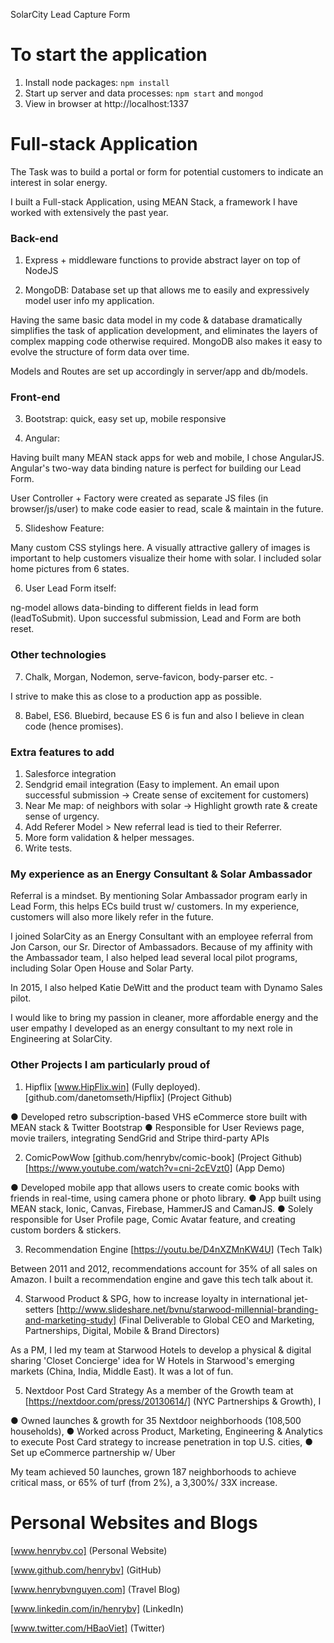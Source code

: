 SolarCity Lead Capture Form

# To start the application

1. Install node packages: `npm install`
2. Start up server and data processes: `npm start` and `mongod`
3. View in browser at http://localhost:1337

Full-stack Application
=====================================================

The Task was to build a portal or form for potential customers to indicate an interest in solar energy.

I built a Full-stack Application, using MEAN Stack, a framework I have worked with extensively the past year.


### Back-end

1. Express + middleware functions to provide abstract layer on top of NodeJS

2. MongoDB: Database set up that allows me to easily and expressively model user info my application.

Having the same basic data model in my code & database dramatically simplifies the task of application development, and eliminates the layers of complex mapping code otherwise required. MongoDB also makes it easy to evolve the structure of form data over time.

Models and Routes are set up accordingly in server/app and db/models.


### Front-end

3. Bootstrap: quick, easy set up, mobile responsive

4. Angular:

Having built many MEAN stack apps for web and mobile, I chose AngularJS.
Angular's two-way data binding nature is perfect for building our Lead Form. 

User Controller + Factory were created as separate JS files (in browser/js/user) to make code easier to read, scale & maintain in the future.

5. Slideshow Feature: 

Many custom CSS stylings here. A visually attractive gallery of images is important to help customers visualize their home with solar. I included solar home pictures from 6 states.

6. User Lead Form itself: 

ng-model allows data-binding to different fields in lead form (leadToSubmit). Upon successful submission, Lead and Form are both reset.


### Other technologies

7. Chalk, Morgan, Nodemon, serve-favicon, body-parser etc. - 

I strive to make this as close to a production app as possible.

8. Babel, ES6. Bluebird, because ES 6 is fun and also I believe in clean code (hence promises).


### Extra features to add

1. Salesforce integration
2. Sendgrid email integration (Easy to implement. An email upon successful submission -> Create sense of excitement for customers)
3. Near Me map: of neighbors with solar -> Highlight growth rate & create sense of urgency.
4. Add Referer Model > New referral lead is tied to their Referrer. 
5. More form validation & helper messages.
6. Write tests.


### My experience as an Energy Consultant & Solar Ambassador

Referral is a mindset. By mentioning Solar Ambassador program early in Lead Form, this helps ECs build trust w/ customers. In my experience, customers will also more likely refer in the future.

I joined SolarCity as an Energy Consultant with an employee referral from Jon Carson, our Sr. Director of Ambassadors. Because of my affinity with the Ambassador team, I also helped lead several local pilot programs, including Solar Open House and Solar Party.

In 2015, I also helped Katie DeWitt and the product team with Dynamo Sales pilot. 

I would like to bring my passion in cleaner, more affordable energy and the user empathy I developed as an energy consultant to my next role in Engineering at SolarCity.



### Other Projects I am particularly proud of

1. Hipflix [www.HipFlix.win] (Fully deployed). 
[github.com/danetomseth/Hipflix] (Project Github)

● Developed retro subscription-based VHS eCommerce store built with MEAN stack & Twitter Bootstrap
● Responsible for User Reviews page, movie trailers, integrating SendGrid and Stripe third-party APIs

2. ComicPowWow
[github.com/henrybv/comic-book] (Project Github)
[https://www.youtube.com/watch?v=cni-2cEVzt0] (App Demo)

● Developed mobile app that allows users to create comic books with friends in real-time, using camera phone or photo library.
● App built using MEAN stack, Ionic, Canvas, Firebase, HammerJS and CamanJS. 
● Solely responsible for User Profile page, Comic Avatar feature, and creating custom borders & stickers.

3. Recommendation Engine
[https://youtu.be/D4nXZMnKW4U] (Tech Talk)

Between 2011 and 2012, recommendations account for 35% of all sales on Amazon. I built a recommendation engine and gave this tech talk about it.

4. Starwood Product & SPG, how to increase loyalty in international jet-setters
[http://www.slideshare.net/bvnu/starwood-millennial-branding-and-marketing-study] (Final Deliverable to Global CEO and Marketing, Partnerships, Digital, Mobile & Brand Directors)

As a PM, I led my team at Starwood Hotels to develop a physical & digital sharing 'Closet Concierge' idea for W Hotels in Starwood's emerging markets (China, India, Middle East). It was a lot of fun.

5. Nextdoor Post Card Strategy
As a member of the Growth team at [https://nextdoor.com/press/20130614/] (NYC Partnerships & Growth), I

● Owned launches & growth for 35 Nextdoor neighborhoods (108,500 households), 
● Worked across Product, Marketing, Engineering & Analytics to execute Post Card strategy to increase penetration in top U.S. cities,
● Set up eCommerce partnership w/ Uber

My team achieved 50 launches, grown 187 neighborhoods to achieve critical mass, or 65% of turf (from 2%), a 3,300%/ 33X increase.



# Personal Websites and Blogs

[www.henrybv.co] (Personal Website)

[www.github.com/henrybv] (GitHub)

[www.henrybvnguyen.com] (Travel Blog)

[www.linkedin.com/in/henrybv] (LinkedIn)

[www.twitter.com/HBaoViet] (Twitter)


